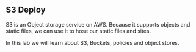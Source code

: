 ## S3 Deploy
S3 is an Object storage service on AWS. Because it supports objects and static files, we can use it to hose our static files and sites.

In this lab we will learn about S3, Buckets, policies and object stores.
